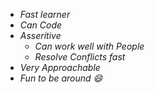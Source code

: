 - *Fast learner*
- *Can Code*
- _Asseritive_
   - _Can work well with People_
   - _Resolve Conflicts fast_
- *Very Approachable*
- *Fun to be around 😄*
